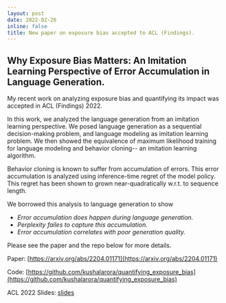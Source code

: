```yaml
---
layout: post
date: 2022-02-26
inline: false
title: New paper on exposure bias accepted to ACL (Findings).
---
```


## Why Exposure Bias Matters: An Imitation Learning Perspective of Error Accumulation in Language Generation.

My recent work on analyzing exposure bias and quantifying its impact was accepted in ACL (Findings) 2022. 

In this work, we analyzed the language generation from an imitation learning perspective. We posed language generation as a sequential decision-making problem, and language modeling as imitation learning problem. We then showed the equivalence of maximum likelihood training for language modeling and behavior cloning-- an imitation learning algorithm. 

Behavior cloning is known to suffer from accumulation of errors. This error accumulation is analyzed using inference-time regret of the model policy. This regret has been shown to grown near-quadratically w.r.t. to sequence length. 

We borrowed this analysis to language generation to show

* *Error accumulation does happen during language generation.*
* *Perplexity failes to capture this accumulation.*
* *Error accumulation correlates with poor generation quality.*

Please see the paper and the repo below for more details.

Paper: [https://arxiv.org/abs/2204.01171](https://arxiv.org/abs/2204.01171)

Code: [https://github.com/kushalarora/quantifying_exposure_bias](https://github.com/kushalarora/quantifying_exposure_bias)

ACL 2022 Slides: [slides](/assets/acl_2022_qeb_slides.pdf)